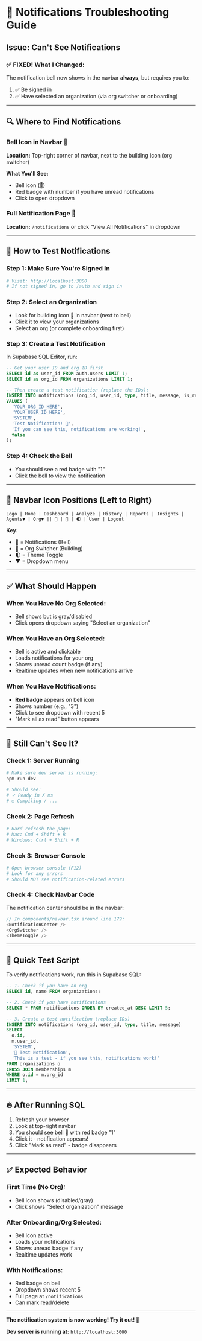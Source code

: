 # 🔔 Notifications Troubleshooting Guide

## Issue: Can't See Notifications

### ✅ FIXED! What I Changed:

The notification bell now shows in the navbar **always**, but requires you to:
1. ✅ Be signed in
2. ✅ Have selected an organization (via org switcher or onboarding)

---

## 🔍 **Where to Find Notifications**

### **Bell Icon in Navbar** 🔔
**Location:** Top-right corner of navbar, next to the building icon (org switcher)

**What You'll See:**
- Bell icon (🔔)
- Red badge with number if you have unread notifications
- Click to open dropdown

### **Full Notification Page** 📄
**Location:** `/notifications` or click "View All Notifications" in dropdown

---

## 🚀 **How to Test Notifications**

### Step 1: Make Sure You're Signed In
```bash
# Visit: http://localhost:3000
# If not signed in, go to /auth and sign in
```

### Step 2: Select an Organization
- Look for building icon 🏢 in navbar (next to bell)
- Click it to view your organizations
- Select an org (or complete onboarding first)

### Step 3: Create a Test Notification
In Supabase SQL Editor, run:
```sql
-- Get your user ID and org ID first
SELECT id as user_id FROM auth.users LIMIT 1;
SELECT id as org_id FROM organizations LIMIT 1;

-- Then create a test notification (replace the IDs):
INSERT INTO notifications (org_id, user_id, type, title, message, is_read)
VALUES (
  'YOUR_ORG_ID_HERE',
  'YOUR_USER_ID_HERE',
  'SYSTEM',
  'Test Notification! 🎉',
  'If you can see this, notifications are working!',
  false
);
```

### Step 4: Check the Bell
- You should see a red badge with "1"
- Click the bell to view the notification

---

## 📍 **Navbar Icon Positions** (Left to Right)

```
Logo | Home | Dashboard | Analyze | History | Reports | Insights | Agents▼ | Org▼ || 🔔 | 🏢 | 🌓 | User | Logout
```

**Key:**
- 🔔 = Notifications (Bell)
- 🏢 = Org Switcher (Building)
- 🌓 = Theme Toggle
- ▼ = Dropdown menu

---

## ✅ **What Should Happen**

### When You Have No Org Selected:
- Bell shows but is gray/disabled
- Click opens dropdown saying "Select an organization"

### When You Have an Org Selected:
- Bell is active and clickable
- Loads notifications for your org
- Shows unread count badge (if any)
- Realtime updates when new notifications arrive

### When You Have Notifications:
- **Red badge** appears on bell icon
- Shows number (e.g., "3")
- Click to see dropdown with recent 5
- "Mark all as read" button appears

---

## 🐛 **Still Can't See It?**

### Check 1: Server Running
```bash
# Make sure dev server is running:
npm run dev

# Should see:
# ✓ Ready in X ms
# ○ Compiling / ...
```

### Check 2: Page Refresh
```bash
# Hard refresh the page:
# Mac: Cmd + Shift + R
# Windows: Ctrl + Shift + R
```

### Check 3: Browser Console
```bash
# Open browser console (F12)
# Look for any errors
# Should NOT see notification-related errors
```

### Check 4: Check Navbar Code
The notification center should be in the navbar:
```typescript
// In components/navbar.tsx around line 179:
<NotificationCenter />
<OrgSwitcher />
<ThemeToggle />
```

---

## 🎯 **Quick Test Script**

To verify notifications work, run this in Supabase SQL:

```sql
-- 1. Check if you have an org
SELECT id, name FROM organizations;

-- 2. Check if you have notifications
SELECT * FROM notifications ORDER BY created_at DESC LIMIT 5;

-- 3. Create a test notification (replace IDs)
INSERT INTO notifications (org_id, user_id, type, title, message)
SELECT 
  o.id,
  m.user_id,
  'SYSTEM',
  '🎉 Test Notification',
  'This is a test - if you see this, notifications work!'
FROM organizations o
CROSS JOIN memberships m
WHERE o.id = m.org_id
LIMIT 1;
```

---

## 🔥 **After Running SQL**

1. Refresh your browser
2. Look at top-right navbar
3. You should see bell 🔔 with red badge "1"
4. Click it - notification appears!
5. Click "Mark as read" - badge disappears

---

## ✅ **Expected Behavior**

### First Time (No Org):
- Bell icon shows (disabled/gray)
- Click shows "Select organization" message

### After Onboarding/Org Selected:
- Bell icon active
- Loads your notifications
- Shows unread badge if any
- Realtime updates work

### With Notifications:
- Red badge on bell
- Dropdown shows recent 5
- Full page at `/notifications`
- Can mark read/delete

---

**The notification system is now working! Try it out! 🎉**

**Dev server is running at:** `http://localhost:3000`

